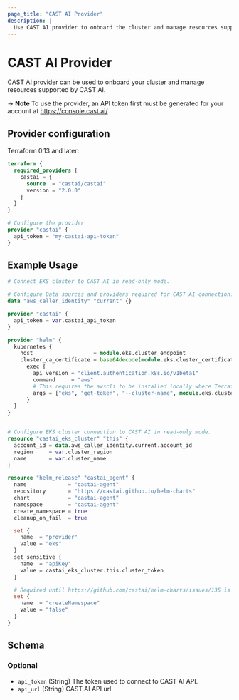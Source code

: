 ```yaml
---
page_title: "CAST AI Provider"
description: |-
  Use CAST AI provider to onboard the cluster and manage resources supported by CAST AI.
---
```


# CAST AI Provider

CAST AI provider can be used to onboard your cluster and manage resources supported by CAST AI.

-> **Note** To use the provider, an API token first must be generated for your account at https://console.cast.ai/

## Provider configuration

Terraform 0.13 and later:

```terraform
terraform {
  required_providers {
    castai = {
      source  = "castai/castai"
      version = "2.0.0"
    }
  }
}

# Configure the provider
provider "castai" {
  api_token = "my-castai-api-token"
}
```

## Example Usage

```terraform
# Connect EKS cluster to CAST AI in read-only mode.

# Configure Data sources and providers required for CAST AI connection.
data "aws_caller_identity" "current" {}

provider "castai" {
  api_token = var.castai_api_token
}

provider "helm" {
  kubernetes {
    host                   = module.eks.cluster_endpoint
    cluster_ca_certificate = base64decode(module.eks.cluster_certificate_authority_data)
      exec {
        api_version = "client.authentication.k8s.io/v1beta1"
        command     = "aws"
        # This requires the awscli to be installed locally where Terraform is executed.
        args = ["eks", "get-token", "--cluster-name", module.eks.cluster_name]
      }
  }
}


# Configure EKS cluster connection to CAST AI in read-only mode.
resource "castai_eks_cluster" "this" {
  account_id = data.aws_caller_identity.current.account_id
  region     = var.cluster_region
  name       = var.cluster_name
}

resource "helm_release" "castai_agent" {
  name             = "castai-agent"
  repository       = "https://castai.github.io/helm-charts"
  chart            = "castai-agent"
  namespace        = "castai-agent"
  create_namespace = true
  cleanup_on_fail  = true

  set {
    name  = "provider"
    value = "eks"
  }
  set_sensitive {
    name  = "apiKey"
    value = castai_eks_cluster.this.cluster_token
  }

  # Required until https://github.com/castai/helm-charts/issues/135 is fixed.
  set {
    name  = "createNamespace"
    value = "false"
  }
}
```

<!-- schema generated by tfplugindocs -->
## Schema

### Optional

- `api_token` (String) The token used to connect to CAST AI API.
- `api_url` (String) CAST.AI API url.